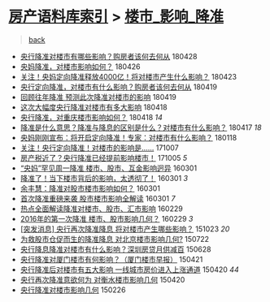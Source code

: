 [房产语料库索引](../../README.md)  > [楼市_影响_降准](楼市_影响_降准.md)
====
> [back](../README.md)

- [央行降准对楼市有哪些影响？购房者该何去何从](http://jkwz.applinzi.com/ittc/7097075124958397457.html#%E5%A4%AE%E8%A1%8C%E9%99%8D%E5%87%86%E5%AF%B9%E6%A5%BC%E5%B8%82%E6%9C%89%E5%93%AA%E4%BA%9B%E5%BD%B1%E5%93%8D%EF%BC%9F%E8%B4%AD%E6%88%BF%E8%80%85%E8%AF%A5%E4%BD%95%E5%8E%BB%E4%BD%95%E4%BB%8E) 180428  
- [央妈降准，对楼市影响如何？](http://jkwz.applinzi.com/ittc/7096328620891178000.html#%E5%A4%AE%E5%A6%88%E9%99%8D%E5%87%86%EF%BC%8C%E5%AF%B9%E6%A5%BC%E5%B8%82%E5%BD%B1%E5%93%8D%E5%A6%82%E4%BD%95%EF%BC%9F) 180426  
- [关注！央妈定向降准释放4000亿！将对楼市产生什么影响？](http://jkwz.applinzi.com/ittc/7095131872424363019.html#%E5%85%B3%E6%B3%A8%EF%BC%81%E5%A4%AE%E5%A6%88%E5%AE%9A%E5%90%91%E9%99%8D%E5%87%86%E9%87%8A%E6%94%BE4000%E4%BA%BF%EF%BC%81%E5%B0%86%E5%AF%B9%E6%A5%BC%E5%B8%82%E4%BA%A7%E7%94%9F%E4%BB%80%E4%B9%88%E5%BD%B1%E5%93%8D%EF%BC%9F) 180423  
- [央行定向降准，对楼市有什么影响？购房者该何去何从](http://jkwz.applinzi.com/ittc/7093674200235770891.html#%E5%A4%AE%E8%A1%8C%E5%AE%9A%E5%90%91%E9%99%8D%E5%87%86%EF%BC%8C%E5%AF%B9%E6%A5%BC%E5%B8%82%E6%9C%89%E4%BB%80%E4%B9%88%E5%BD%B1%E5%93%8D%EF%BC%9F%E8%B4%AD%E6%88%BF%E8%80%85%E8%AF%A5%E4%BD%95%E5%8E%BB%E4%BD%95%E4%BB%8E) 180419  
- [回顾往年降准 预测此次降准对楼市的影响](http://jkwz.applinzi.com/ittc/7093628282975290375.html#%E5%9B%9E%E9%A1%BE%E5%BE%80%E5%B9%B4%E9%99%8D%E5%87%86+%E9%A2%84%E6%B5%8B%E6%AD%A4%E6%AC%A1%E9%99%8D%E5%87%86%E5%AF%B9%E6%A5%BC%E5%B8%82%E7%9A%84%E5%BD%B1%E5%93%8D) 180419  
- [这次大幅度央行降准对楼市有多大影响](http://jkwz.applinzi.com/ittc/7093418198944973841.html#%E8%BF%99%E6%AC%A1%E5%A4%A7%E5%B9%85%E5%BA%A6%E5%A4%AE%E8%A1%8C%E9%99%8D%E5%87%86%E5%AF%B9%E6%A5%BC%E5%B8%82%E6%9C%89%E5%A4%9A%E5%A4%A7%E5%BD%B1%E5%93%8D) 180418  
- [央行降准，对重庆楼市影响如何？](http://jkwz.applinzi.com/ittc/7093357460188562439.html#%E5%A4%AE%E8%A1%8C%E9%99%8D%E5%87%86%EF%BC%8C%E5%AF%B9%E9%87%8D%E5%BA%86%E6%A5%BC%E5%B8%82%E5%BD%B1%E5%93%8D%E5%A6%82%E4%BD%95%EF%BC%9F) 180418 *14* 
- [降准是什么意思？降准与降息的区别是什么？对楼市有什么影响？](http://jkwz.applinzi.com/ittc/7093043265135969286.html#%E9%99%8D%E5%87%86%E6%98%AF%E4%BB%80%E4%B9%88%E6%84%8F%E6%80%9D%EF%BC%9F%E9%99%8D%E5%87%86%E4%B8%8E%E9%99%8D%E6%81%AF%E7%9A%84%E5%8C%BA%E5%88%AB%E6%98%AF%E4%BB%80%E4%B9%88%EF%BC%9F%E5%AF%B9%E6%A5%BC%E5%B8%82%E6%9C%89%E4%BB%80%E4%B9%88%E5%BD%B1%E5%93%8D%EF%BC%9F) 180417 *18* 
- [央妈刚刚宣布：将开启定向降准！专家：对楼市有什么影响？](http://jkwz.applinzi.com/ittc/7059872653026788359.html#%E5%A4%AE%E5%A6%88%E5%88%9A%E5%88%9A%E5%AE%A3%E5%B8%83%EF%BC%9A%E5%B0%86%E5%BC%80%E5%90%AF%E5%AE%9A%E5%90%91%E9%99%8D%E5%87%86%EF%BC%81%E4%B8%93%E5%AE%B6%EF%BC%9A%E5%AF%B9%E6%A5%BC%E5%B8%82%E6%9C%89%E4%BB%80%E4%B9%88%E5%BD%B1%E5%93%8D%EF%BC%9F) 180118  
- [关注！央行定向降准！对楼市的影响是……](http://jkwz.applinzi.com/ittc/7021709128609825809.html#%E5%85%B3%E6%B3%A8%EF%BC%81%E5%A4%AE%E8%A1%8C%E5%AE%9A%E5%90%91%E9%99%8D%E5%87%86%EF%BC%81%E5%AF%B9%E6%A5%BC%E5%B8%82%E7%9A%84%E5%BD%B1%E5%93%8D%E6%98%AF%E2%80%A6%E2%80%A6) 171007  
- [房产税近了？央行降准已经提前影响楼市！](http://jkwz.applinzi.com/ittc/7020864317820503056.html#%E6%88%BF%E4%BA%A7%E7%A8%8E%E8%BF%91%E4%BA%86%EF%BC%9F%E5%A4%AE%E8%A1%8C%E9%99%8D%E5%87%86%E5%B7%B2%E7%BB%8F%E6%8F%90%E5%89%8D%E5%BD%B1%E5%93%8D%E6%A5%BC%E5%B8%82%EF%BC%81) 171005 *5* 
- [“央妈”罕见周一降准  楼市、股市、互金影响迥异](http://jkwz.applinzi.com/ittc/6804614739841778692.html#%E2%80%9C%E5%A4%AE%E5%A6%88%E2%80%9D%E7%BD%95%E8%A7%81%E5%91%A8%E4%B8%80%E9%99%8D%E5%87%86++%E6%A5%BC%E5%B8%82%E3%80%81%E8%82%A1%E5%B8%82%E3%80%81%E4%BA%92%E9%87%91%E5%BD%B1%E5%93%8D%E8%BF%A5%E5%BC%82) 160301  
- [降准了！当下楼市背后的影响，太透彻了！](http://jkwz.applinzi.com/ittc/6804566755968025604.html#%E9%99%8D%E5%87%86%E4%BA%86%EF%BC%81%E5%BD%93%E4%B8%8B%E6%A5%BC%E5%B8%82%E8%83%8C%E5%90%8E%E7%9A%84%E5%BD%B1%E5%93%8D%EF%BC%8C%E5%A4%AA%E9%80%8F%E5%BD%BB%E4%BA%86%EF%BC%81) 160301 *3* 
- [余丰慧：降准对股市楼市影响如何？](http://jkwz.applinzi.com/ittc/6804559831469917189.html#%E4%BD%99%E4%B8%B0%E6%85%A7%EF%BC%9A%E9%99%8D%E5%87%86%E5%AF%B9%E8%82%A1%E5%B8%82%E6%A5%BC%E5%B8%82%E5%BD%B1%E5%93%8D%E5%A6%82%E4%BD%95%EF%BC%9F) 160301  
- [首次降准重磅来袭 股市楼市影响全解读](http://jkwz.applinzi.com/ittc/6804534459286160389.html#%E9%A6%96%E6%AC%A1%E9%99%8D%E5%87%86%E9%87%8D%E7%A3%85%E6%9D%A5%E8%A2%AD+%E8%82%A1%E5%B8%82%E6%A5%BC%E5%B8%82%E5%BD%B1%E5%93%8D%E5%85%A8%E8%A7%A3%E8%AF%BB) 160301 *7* 
- [热点全面解读降准对楼市、股市、汇市影响](http://jkwz.applinzi.com/ittc/6804370096298394629.html#%E7%83%AD%E7%82%B9%E5%85%A8%E9%9D%A2%E8%A7%A3%E8%AF%BB%E9%99%8D%E5%87%86%E5%AF%B9%E6%A5%BC%E5%B8%82%E3%80%81%E8%82%A1%E5%B8%82%E3%80%81%E6%B1%87%E5%B8%82%E5%BD%B1%E5%93%8D) 160229  
- [2016年的第一次降准 楼市、股市影响几何？](http://jkwz.applinzi.com/ittc/6804322951331578884.html#2016%E5%B9%B4%E7%9A%84%E7%AC%AC%E4%B8%80%E6%AC%A1%E9%99%8D%E5%87%86+%E6%A5%BC%E5%B8%82%E3%80%81%E8%82%A1%E5%B8%82%E5%BD%B1%E5%93%8D%E5%87%A0%E4%BD%95%EF%BC%9F) 160229 *3* 
- [[突发消息] 央行再次降准降息  将对楼市产生哪些影响？](http://jkwz.applinzi.com/ittc/6756491192130012165.html#%5B%E7%AA%81%E5%8F%91%E6%B6%88%E6%81%AF%5D+%E5%A4%AE%E8%A1%8C%E5%86%8D%E6%AC%A1%E9%99%8D%E5%87%86%E9%99%8D%E6%81%AF++%E5%B0%86%E5%AF%B9%E6%A5%BC%E5%B8%82%E4%BA%A7%E7%94%9F%E5%93%AA%E4%BA%9B%E5%BD%B1%E5%93%8D%EF%BC%9F) 151023 *20* 
- [为救股市仓促而生的降准降息 对北京楼市影响几何?](http://jkwz.applinzi.com/ittc/547650614967848752.html#%E4%B8%BA%E6%95%91%E8%82%A1%E5%B8%82%E4%BB%93%E4%BF%83%E8%80%8C%E7%94%9F%E7%9A%84%E9%99%8D%E5%87%86%E9%99%8D%E6%81%AF+%E5%AF%B9%E5%8C%97%E4%BA%AC%E6%A5%BC%E5%B8%82%E5%BD%B1%E5%93%8D%E5%87%A0%E4%BD%95%3F) 150722  
- [央行降息降准对楼市有什么影响？深圳房贷月供减百](http://jkwz.applinzi.com/ittc/547650611424558189.html#%E5%A4%AE%E8%A1%8C%E9%99%8D%E6%81%AF%E9%99%8D%E5%87%86%E5%AF%B9%E6%A5%BC%E5%B8%82%E6%9C%89%E4%BB%80%E4%B9%88%E5%BD%B1%E5%93%8D%EF%BC%9F%E6%B7%B1%E5%9C%B3%E6%88%BF%E8%B4%B7%E6%9C%88%E4%BE%9B%E5%87%8F%E7%99%BE) 150628  
- [央行降准对厦门楼市有何影响？（厦门楼市早报）](http://jkwz.applinzi.com/ittc/547650611406797393.html#%E5%A4%AE%E8%A1%8C%E9%99%8D%E5%87%86%E5%AF%B9%E5%8E%A6%E9%97%A8%E6%A5%BC%E5%B8%82%E6%9C%89%E4%BD%95%E5%BD%B1%E5%93%8D%EF%BC%9F%EF%BC%88%E5%8E%A6%E9%97%A8%E6%A5%BC%E5%B8%82%E6%97%A9%E6%8A%A5%EF%BC%89) 150421  
- [央行降准后对楼市有五大影响 一线城市房价进入上涨通道](http://jkwz.applinzi.com/ittc/547650611403519792.html#%E5%A4%AE%E8%A1%8C%E9%99%8D%E5%87%86%E5%90%8E%E5%AF%B9%E6%A5%BC%E5%B8%82%E6%9C%89%E4%BA%94%E5%A4%A7%E5%BD%B1%E5%93%8D+%E4%B8%80%E7%BA%BF%E5%9F%8E%E5%B8%82%E6%88%BF%E4%BB%B7%E8%BF%9B%E5%85%A5%E4%B8%8A%E6%B6%A8%E9%80%9A%E9%81%93) 150420 *44* 
- [央行再次降准意欲何为 对衡水楼市影响几何](http://jkwz.applinzi.com/ittc/547650611405514340.html#%E5%A4%AE%E8%A1%8C%E5%86%8D%E6%AC%A1%E9%99%8D%E5%87%86%E6%84%8F%E6%AC%B2%E4%BD%95%E4%B8%BA+%E5%AF%B9%E8%A1%A1%E6%B0%B4%E6%A5%BC%E5%B8%82%E5%BD%B1%E5%93%8D%E5%87%A0%E4%BD%95) 150420  
- [央行降准对楼市影响几何](http://jkwz.applinzi.com/ittc/547650611392875709.html#%E5%A4%AE%E8%A1%8C%E9%99%8D%E5%87%86%E5%AF%B9%E6%A5%BC%E5%B8%82%E5%BD%B1%E5%93%8D%E5%87%A0%E4%BD%95) 150226  
